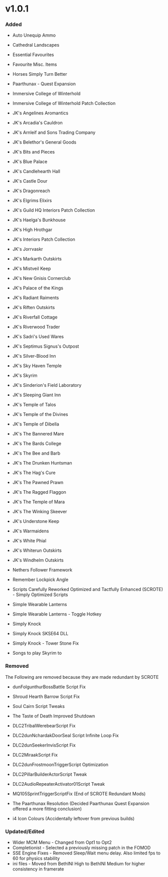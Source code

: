 # v1.0.1
### Added
- Auto Unequip Ammo
- Cathedral Landscapes
- Essential Favourites
- Favourite Misc. Items
- Horses Simply Turn Better
- Paarthunax - Quest Expansion
- Immersive College of Winterhold
- Immersive College of Winterhold Patch Collection



- JK's Angelines Aromantics
- JK's Arcadia's Cauldron
- JK's Arnleif and Sons Trading Company
- JK's Belethor's General Goods
- JK's Bits and Pieces
- JK's Blue Palace
- JK's Candlehearth Hall
- JK's Castle Dour
- JK's Dragonreach
- JK's Elgrims Elixirs
- JK's Guild HQ Interiors Patch Collection
- JK's Haelga's Bunkhouse
- JK's High Hrothgar
- JK's Interiors Patch Collection
- JK's Jorrvaskr
- JK's Markarth Outskirts
- JK's Mistveil Keep
- JK's New Gnisis Cornerclub
- JK's Palace of the Kings
- JK's Radiant Raiments
- JK's Riften Outskirts
- JK's Riverfall Cottage
- JK's Riverwood Trader
- JK's Sadri's Used Wares
- JK's Septimus Signus's Outpost
- JK's Silver-Blood Inn
- JK's Sky Haven Temple
- JK's Skyrim
- JK's Sinderion's Field Laboratory
- JK's Sleeping Giant Inn
- JK's Temple of Talos
- JK's Temple of the Divines
- JK's Temple of Dibella
- JK's The Bannered Mare
- JK's The Bards College
- JK's The Bee and Barb
- JK's The Drunken Huntsman
- JK's The Hag's Cure
- JK's The Pawned Prawn
- JK's The Ragged Flaggon
- JK's The Temple of Mara
- JK's The Winking Skeever
- JK's Understone Keep
- JK's Warmaidens
- JK's White Phial
- JK's Whiterun Outskirts
- JK's Windhelm Outskirts



- Nethers Follower Framework
- Remember Lockpick Angle
- Scripts Carefully Reworked Optimized and Tactfully Enhanced (SCROTE) - Simply Optimized Scripts
- Simple Wearable Lanterns
- Simple Wearable Lanterns - Toggle Hotkey
- Simply Knock
- Simply Knock SKSE64 DLL
- Simply Knock - Tower Stone Fix
- Songs to play Skyrim to



### Removed
The Following are removed because they are made redundant by SCROTE
- dunFolgunthurBossBattle Script Fix
- Shroud Hearth Barrow Script Fix
- Soul Cairn Script Tweaks
- The Taste of Death Improved Shutdown
- DLC2TribalWerebearScript Fix
- DLC2dunNchardakDoorSeal Script Infinite Loop Fix
- DLC2dunSeekerInvisScript Fix
- DLC2MiraakScript Fix
- DLC2dunFrostmoonTriggerScript Optimization
- DLC2PillarBuilderActorScript Tweak
- DLC2AudioRepeaterActivator01Script Tweak
- MQ105SprintTriggerScriptFix
(End of SCROTE Redundant Mods)


- The Paarthunax Resolution (Decided Paarthunax Quest Expansion offered a more fitting conclusion)
- i4 Icon Colours (Accidentally leftover from previous builds)



### Updated/Edited
- Wider MCM Menu - Changed from Opt1 to Opt2
- Completionist - Selected a previously missing patch in the FOMOD
- SSE Engine Fixes - Removed Sleep/Wait menu delay. Also limited fps to 60 for physics stability
- ini files - Moved from BethINI High to BethINI Medium for higher consistency in framerate

